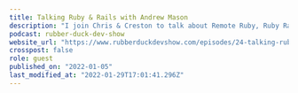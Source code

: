 ```yaml
---
title: Talking Ruby & Rails with Andrew Mason
description: "I join Chris & Creston to talk about Remote Ruby, Ruby Radar, Rails 7, and more on this livestreamed podcast."
podcast: rubber-duck-dev-show
website_url: "https://www.rubberduckdevshow.com/episodes/24-talking-ruby-rails-with-andrew-mason/"
crosspost: false
role: guest
published_on: "2022-01-05"
last_modified_at: "2022-01-29T17:01:41.296Z"
---
```

